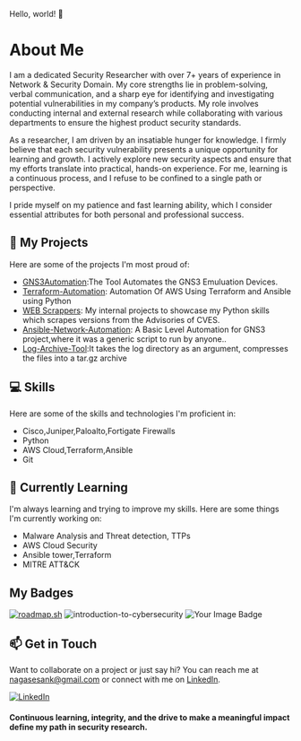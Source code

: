Hello, world! 👋        
                                                
# About Me

I am a dedicated Security Researcher with over 7+ years of experience in Network & Security Domain. My core strengths lie in problem-solving, verbal communication, and a sharp eye for identifying and investigating potential vulnerabilities in my company’s products. My role involves conducting internal and external research while collaborating with various departments to ensure the highest product security standards.

As a researcher, I am driven by an insatiable hunger for knowledge. I firmly believe that each security vulnerability presents a unique opportunity for learning and growth. I actively explore new security aspects and ensure that my efforts translate into practical, hands-on experience. For me, learning is a continuous process, and I refuse to be confined to a single path or perspective.

I pride myself on my patience and fast learning ability, which I consider essential attributes for both personal and professional success.

## 🚀 My Projects

Here are some of the projects I'm most proud of:

- [GNS3Automation](https://github.com/nagasesank/GNS3-Automate):The Tool Automates the GNS3 Emuluation Devices.
- [Terraform-Automation](https://github.com/nagasesank/Terraform-Automation): Automation Of AWS Using Terraform and Ansible using Python
- [WEB Scrappers](https://github.com/nagasesank/WebScrapers): My internal projects to showcase my Python skills which scrapes versions from the Advisories of CVES.
- [Ansible-Network-Automation](https://github.com/nagasesank/Ansible-Network-Automation): A Basic Level Automation for GNS3 project,where it was a generic script to run by anyone..
- [Log-Archive-Tool](https://github.com/nagasesank/Log-Archive-Tool):It takes the log directory as an argument, compresses the files into a tar.gz archive
  
## 💻 Skills

Here are some of the skills and technologies I'm proficient in:

- Cisco,Juniper,Paloalto,Fortigate Firewalls
- Python
- AWS Cloud,Terraform,Ansible
- Git

## 🌱 Currently Learning

I'm always learning and trying to improve my skills. Here are some things I'm currently working on:

- Malware Analysis and Threat detection, TTPs
- AWS Cloud Security
- Ansible tower,Terraform
- MITRE ATT&CK
  
## My Badges

<a href="https://roadmap.sh"><img src="https://roadmap.sh/card/wide/675e8a50ecc889bb0db96f97?variant=light" alt="roadmap.sh"/></a>  ![introduction-to-cybersecurity](https://github.com/user-attachments/assets/b83e10ec-f5b5-4fd8-bbfb-ba6e7e985149) <img src="https://tryhackme-badges.s3.amazonaws.com/suryaM07.png" alt="Your Image Badge" />
 
## 📫 Get in Touch

Want to collaborate on a project or just say hi? You can reach me at nagasesank@gmail.com or connect with me on [LinkedIn](https://www.linkedin.com/in/nagasesank/).

[![LinkedIn](https://img.shields.io/badge/-LinkedIn-blue?style=flat-square&logo=Linkedin&logoColor=white&link=https://www.linkedin.com/in/nagasesank/)](https://www.linkedin.com/in/nagasesank/)


#### Continuous learning, integrity, and the drive to make a meaningful impact define my path in security research.

